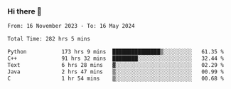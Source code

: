 ### Hi there 👋

<!--
**floyiac/floyiac** is a ✨ _special_ ✨ repository because its `README.md` (this file) appears on your GitHub profile.

Here are some ideas to get you started:

- 🔭 I’m currently working on ...
- 🌱 I’m currently learning ...
- 👯 I’m looking to collaborate on ...
- 🤔 I’m looking for help with ...
- 💬 Ask me about ...
- 📫 How to reach me: ...
- 😄 Pronouns: ...
- ⚡ Fun fact: ...
-->

<!--START_SECTION:waka-->

```txt
From: 16 November 2023 - To: 16 May 2024

Total Time: 282 hrs 5 mins

Python           173 hrs 9 mins  ███████████████▒░░░░░░░░░   61.35 %
C++              91 hrs 32 mins  ████████░░░░░░░░░░░░░░░░░   32.44 %
Text             6 hrs 28 mins   ▓░░░░░░░░░░░░░░░░░░░░░░░░   02.29 %
Java             2 hrs 47 mins   ▒░░░░░░░░░░░░░░░░░░░░░░░░   00.99 %
C                1 hr 54 mins    ▒░░░░░░░░░░░░░░░░░░░░░░░░   00.68 %
```

<!--END_SECTION:waka-->
